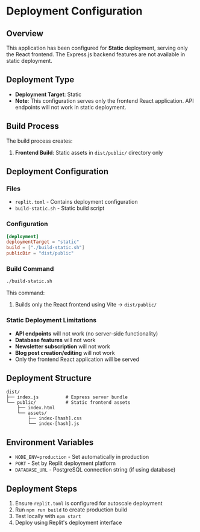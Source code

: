 # Deployment Configuration

## Overview
This application has been configured for **Static** deployment, serving only the React frontend. The Express.js backend features are not available in static deployment.

## Deployment Type
- **Deployment Target**: Static
- **Note**: This configuration serves only the frontend React application. API endpoints will not work in static deployment.

## Build Process
The build process creates:
1. **Frontend Build**: Static assets in `dist/public/` directory only

## Deployment Configuration

### Files
- `replit.toml` - Contains deployment configuration
- `build-static.sh` - Static build script

### Configuration
```toml
[deployment]
deploymentTarget = "static"
build = ["./build-static.sh"]
publicDir = "dist/public"
```

### Build Command
```bash
./build-static.sh
```
This command:
1. Builds only the React frontend using Vite → `dist/public/`

### Static Deployment Limitations
- **API endpoints** will not work (no server-side functionality)
- **Database features** will not work
- **Newsletter subscription** will not work
- **Blog post creation/editing** will not work
- Only the frontend React application will be served

## Deployment Structure
```
dist/
├── index.js          # Express server bundle
└── public/           # Static frontend assets
    ├── index.html
    └── assets/
        ├── index-[hash].css
        └── index-[hash].js
```

## Environment Variables
- `NODE_ENV=production` - Set automatically in production
- `PORT` - Set by Replit deployment platform
- `DATABASE_URL` - PostgreSQL connection string (if using database)

## Deployment Steps
1. Ensure `replit.toml` is configured for autoscale deployment
2. Run `npm run build` to create production build
3. Test locally with `npm start`
4. Deploy using Replit's deployment interface